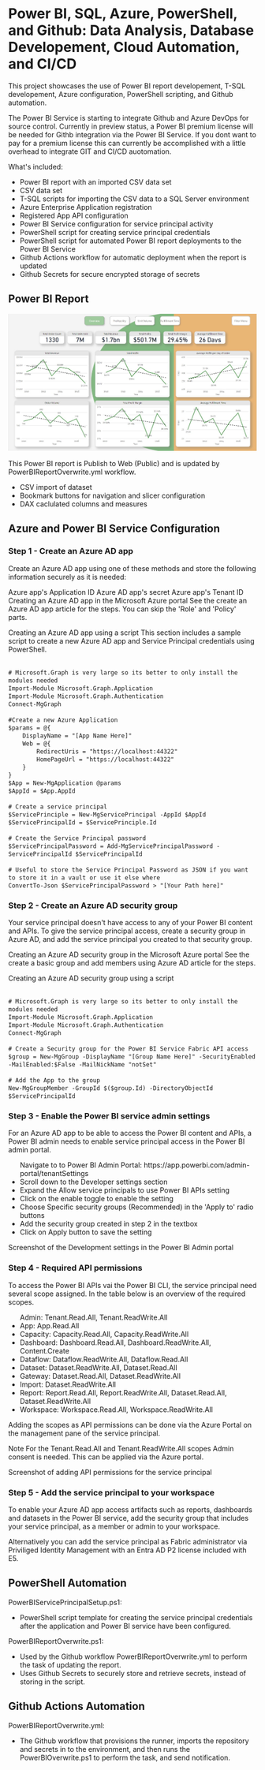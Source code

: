 <h1>Power BI, SQL, Azure, PowerShell, and Github: Data Analysis, Database Developement, Cloud Automation, and CI/CD</h1>

This project showcases the use of Power BI report developement, T-SQL developement, Azure configuration, PowerShell scripting, and Github automation.

The Power BI Service is starting to integrate Github and Azure DevOps for source control. Currently in preview status, a Power BI premium license will be needed for Githb integration via the Power BI Service.
If you dont want to pay for a premium license this can currently be accomplished with a little overhead to integrate GIT and CI/CD auotomation.

What's included:
- Power BI report with an imported CSV data set
- CSV data set
- T-SQL scripts for importing the CSV data to a SQL Server environment
- Azure Enterprise Application registration
- Registered App API configuration
- Power BI Service configuration for service principal activity
- PowerShell script for creating service principal credentials
- PowerShell script for automated Power BI report deployments to the Power BI Service
- Github Actions workflow for automatic deployment when the report is updated
- Github Secrets for secure encrypted storage of secrets

<h2>Power BI Report</h2>
<a href="https://app.powerbi.com/view?r=eyJrIjoiNWY5MDgxMWQtYTM2Zi00YmExLTg5NzktZDhmMTk5YzBjOWQ0IiwidCI6ImYzNmUyMWM1LTU0MjktNDRlNi1hZjlhLTUwOWMzYWEwNzc2MSJ9&pageName=ReportSectionb20cb185ce329cea8bfc"><img src="https://github.com/JFloresTech/PowerBI/blob/main/Europe%20Sales%20Report%20.jpg"></a>

  This Power BI report is Publish to Web (Public) and is updated by PowerBIReportOverwrite.yml workflow.
  - CSV import of dataset 
  - Bookmark buttons for navigation and slicer configuration
  - DAX caclulated columns and measures 

<h2>Azure and Power BI Service Configuration</h2>
<h3>Step 1 - Create an Azure AD app</h3>
Create an Azure AD app using one of these methods and store the following information securely as it is needed:

Azure app's Application ID
Azure AD app's secret
Azure app's Tenant ID
Creating an Azure AD app in the Microsoft Azure portal
See the create an Azure AD app article for the steps. You can skip the 'Role' and 'Policy' parts.

Creating an Azure AD app using a script
This section includes a sample script to create a new Azure AD app and Service Principal credentials using PowerShell.

<Pre><code>
# Microsoft.Graph is very large so its better to only install the modules needed
Import-Module Microsoft.Graph.Application
Import-Module Microsoft.Graph.Authentication
Connect-MgGraph

#Create a new Azure Application
$params = @{
    DisplayName = "[App Name Here]"
    Web = @{
        RedirectUris = "https://localhost:44322"
        HomePageUrl = "https://localhost:44322"
    }
}
$App = New-MgApplication @params
$AppId = $App.AppId

# Create a service principal
$ServicePrinciple = New-MgServicePrincipal -AppId $AppId
$ServicePrincipalId = $ServicePrinciple.Id

# Create the Service Principal password
$ServicePrincipalPassword = Add-MgServicePrincipalPassword -ServicePrincipalId $ServicePrincipalId

# Useful to store the Service Principal Password as JSON if you want to store it in a vault or use it else where
ConvertTo-Json $ServicePrincipalPassword > "[Your Path here]"
</code></pre>
<h3>Step 2 - Create an Azure AD security group</h3>
Your service principal doesn't have access to any of your Power BI content and APIs. To give the service principal access, create a security group in Azure AD, and add the service principal you created to that security group.

Creating an Azure AD security group in the Microsoft Azure portal
See the create a basic group and add members using Azure AD article for the steps.

Creating an Azure AD security group using a script
<pre><code>
# Microsoft.Graph is very large so its better to only install the modules needed
Import-Module Microsoft.Graph.Application
Import-Module Microsoft.Graph.Authentication
Connect-MgGraph
  
# Create a Security group for the Power BI Service Fabric API access
$group = New-MgGroup -DisplayName "[Group Name Here]" -SecurityEnabled -MailEnabled:$False -MailNickName "notSet"

# Add the App to the group
New-MgGroupMember -GroupId $($group.Id) -DirectoryObjectId $ServicePrincipalId
</code></pre>
<h3>Step 3 - Enable the Power BI service admin settings</h3>
For an Azure AD app to be able to access the Power BI content and APIs, a Power BI admin needs to enable service principal access in the Power BI admin portal.
<ul>
Navigate to to Power BI Admin Portal: https://app.powerbi.com/admin-portal/tenantSettings
<li>Scroll down to the Developer settings section</li>
<li>Expand the Allow service principals to use Power BI APIs setting</li>
<li>Click on the enable toggle to enable the setting</li>
<li>Choose Specific security groups (Recommended) in the 'Apply to' radio buttons</li>
<li>Add the security group created in step 2 in the textbox</li>
<li>Click on Apply button to save the setting</li>
</ul>
Screenshot of the Development settings in the Power BI Admin portal 

<h3>Step 4 - Required API permissions</h3>
To access the Power BI APIs vai the Power BI CLI, the service principal need several scope assigned. In the table below is an overview of the required scopes.
<ul>
<il>Admin: Tenant.Read.All, Tenant.ReadWrite.All</il>
<li>App: App.Read.All</li>
<li>Capacity: Capacity.Read.All, Capacity.ReadWrite.All</li>
<li>Dashboard: Dashboard.Read.All, Dashboard.ReadWrite.All, Content.Create</li>
<li>Dataflow: Dataflow.ReadWrite.All, Dataflow.Read.All</li>
<li>Dataset: Dataset.ReadWrite.All, Dataset.Read.All</li>
<li>Gateway: Dataset.Read.All, Dataset.ReadWrite.All</li>
<li>Import: Dataset.ReadWrite.All</li>
<li>Report: Report.Read.All, Report.ReadWrite.All, Dataset.Read.All, Dataset.ReadWrite.All</li>
<li>Workspace: Workspace.Read.All, Workspace.ReadWrite.All</li>
</ul>
Adding the scopes as API permissions can be done via the Azure Portal on the management pane of the service principal.

Note
For the Tenant.Read.All and Tenant.ReadWrite.All scopes Admin consent is needed. This can be applied via the Azure portal.

Screenshot of adding API permissions for the service principal

<h3>Step 5 - Add the service principal to your workspace</h3>
To enable your Azure AD app access artifacts such as reports, dashboards and datasets in the Power BI service, add the security group that includes your service principal, as a member or admin to your workspace.

Alternatively you can add the service principal as Fabric administrator via Priviliged Identity Management with an Entra AD P2 license included with E5.

<h2>PowerShell Automation</h2>
PowerBIServicePrincipalSetup.ps1:
<ul>
<li>PowerShell script template for creating the service principal credentials after the application and Power BI service have been configured.</li>
</ul>
PowerBIReportOverwrite.ps1:
<ul>
<li>Used by the Github workflow PowerBIReportOverwrite.yml to perform the task of updating the report.</li>
<li>Uses Github Secrets to securely store and retrieve secrets, instead of storing in the script.</li>
</ul>

<h2>Github Actions Automation</h2>
PowerBIReportOverwrite.yml:
<ul>
<li>The Github workflow that provisions the runner, imports the repository and secrets in to the environment, and then runs the PowerBIOverwrite.ps1 to perform the task, and send notification.</li>
</ul>
